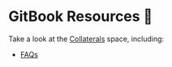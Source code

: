 # GitBook Resources 📘

Take a look at the [Collaterals](https://app.gitbook.com/o/d8f63b60-89ae-11e7-8574-5927d48c4877/s/AOUfQkzsCPkwC0S4bvuT/) space, including:

* [FAQs](https://app.gitbook.com/s/AOUfQkzsCPkwC0S4bvuT/faq)

